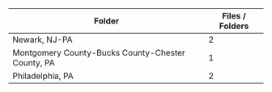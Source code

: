 | Folder                                            |   Files / Folders |
|---------------------------------------------------|-------------------|
| Newark, NJ-PA                                     |                 2 |
| Montgomery County-Bucks County-Chester County, PA |                 1 |
| Philadelphia, PA                                  |                 2 |
